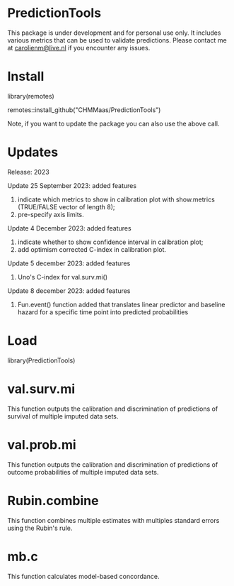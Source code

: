 # PredictionTools
This package is under development and for personal use only. It includes various metrics that can be used to validate predictions. Please contact me at carolienm@live.nl if you encounter any issues.

# Install
library(remotes)

remotes::install_github("CHMMaas/PredictionTools")

Note, if you want to update the package you can also use the above call.

# Updates
Release: 2023

Update 25 September 2023: added features
1. indicate which metrics to show in calibration plot with show.metrics (TRUE/FALSE vector of length 8);
2. pre-specify axis limits.

Update 4 December 2023: added features
1. indicate whether to show confidence interval in calibration plot;
2. add optimism corrected C-index in calibration plot.

Update 5 december 2023: added features
1. Uno's C-index for val.surv.mi()

Update 8 december 2023: added features
1. Fun.event() function added that translates linear predictor and baseline hazard for a specific time point into predicted probabilities

# Load
library(PredictionTools)

# val.surv.mi
This function outputs the calibration and discrimination of predictions of survival of multiple imputed data sets.

# val.prob.mi
This function outputs the calibration and discrimination of predictions of outcome probabilities of multiple imputed data sets.

# Rubin.combine
This function combines multiple estimates with multiples standard errors using the Rubin's rule.

# mb.c
This function calculates model-based concordance.
